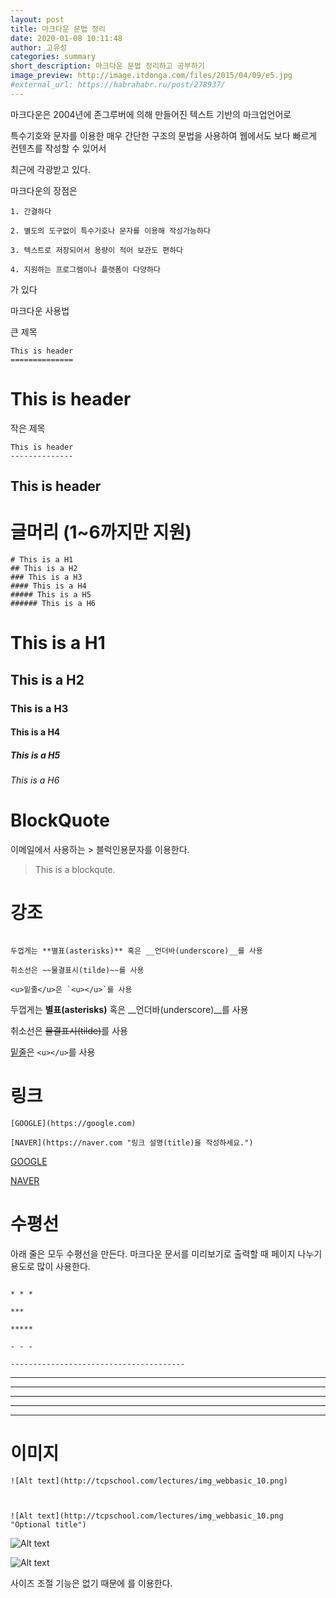 ```yaml
---
layout: post
title: 마크다운 문법 정리
date: 2020-01-08 10:11:48
author: 고유성
categories: summary
short_description: 마크다운 문법 정리하고 공부하기
image_preview: http://image.itdonga.com/files/2015/04/09/e5.jpg
#external_url: https://habrahabr.ru/post/278937/
---
```

마크다운은 2004년에 존그루버에 의해 만들어진 텍스트 기반의 마크업언어로

특수기호와 문자를 이용한 매우 간단한 구조의 문법을 사용하여 웹에서도 보다 빠르게 컨텐츠를 작성할 수 있어서

최근에 각광받고 있다.

마크다운의 장점은 

~~~
1. 간결하다

2. 별도의 도구없이 특수기호나 문자를 이용해 작성가능하다

3. 텍스트로 저장되어서 용량이 적어 보관도 편하다

4. 지원하는 프로그램이나 플랫폼이 다양하다
~~~

가 있다

마크다운 사용법


큰 제목

~~~
This is header
==============
~~~

This is header
==============

작은 제목

~~~
This is header
--------------
~~~

This is header
--------------

글머리 (1~6까지만 지원)
======================

~~~
# This is a H1
## This is a H2
### This is a H3
#### This is a H4
##### This is a H5
###### This is a H6
~~~

# This is a H1

## This is a H2

### This is a H3

#### This is a H4

##### This is a H5

###### This is a H6


BlockQuote
============

이메일에서 사용하는 > 블럭인용문자를 이용한다.

> This is a blockqute.

강조
======

~~~

두껍게는 **별표(asterisks)** 혹은 __언더바(underscore)__를 사용

취소선은 ~~물결표시(tilde)~~를 사용

<u>밑줄</u>은 `<u></u>`를 사용
~~~


두껍게는 **별표(asterisks)** 혹은 __언더바(underscore)__를 사용

취소선은 ~~물결표시(tilde)~~를 사용

<u>밑줄</u>은 `<u></u>`를 사용

링크
=====

~~~
[GOOGLE](https://google.com)

[NAVER](https://naver.com "링크 설명(title)을 작성하세요.")

~~~

[GOOGLE](https://google.com)

[NAVER](https://naver.com "링크 설명(title)을 작성하세요.")

수평선
======


아래 줄은 모두 수평선을 만든다. 마크다운 문서를 미리보기로 출력할 때 페이지 나누기 용도로 많이 사용한다.

~~~

* * *

***

*****

- - -

---------------------------------------
~~~


* * *

***

*****

- - -

---------------------------------------

이미지
======

~~~
![Alt text](http://tcpschool.com/lectures/img_webbasic_10.png)



![Alt text](http://tcpschool.com/lectures/img_webbasic_10.png "Optional title")
~~~

![Alt text](http://tcpschool.com/lectures/img_webbasic_10.png)


![Alt text](http://tcpschool.com/lectures/img_webbasic_10.png "Optional title")

사이즈 조절 기능은 없기 때문에 <img width="" height=""></img>를 이용한다.